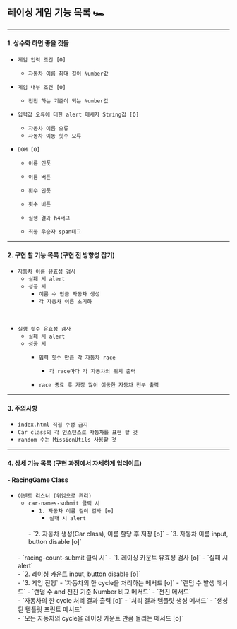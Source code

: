 ## 레이싱 게임 기능 목록 🏎️ 
---

#### 1. 상수화 하면 좋을 것들

- `게임 입력 조건 [O]`
  - `자동차 이름 최대 길이 Number값`  

- `게임 내부 조건 [O]`
  - `전진 하는 기준이 되는 Number값`

- `입력값 오류에 대한 alert 메세지 String값 [O]`
  - `자동차 이름 오류`    
  - `자동차 이동 횟수 오류`
    
- `DOM [O]`    
  - `이름 인풋`
  - `이름 버튼`

  - `횟수 인풋`
  - `횟수 버튼`

  - `실행 결과 h4태그`
  - `최종 우승자 span태그`
---

#### 2. 구현 할 기능 목록 (구현 전 방향성 잡기)
- `자동차 이름 유효성 검사`
  - `실패 시 alert`
  - `성공 시`
    - `이름 수 만큼 자동차 생성`
    - `각 자동차 이름 초기화`
<br>

- `실행 횟수 유효성 검사`   
  - `실패 시 alert`
  - `성공 시`
    - `입력 횟수 만큼 각 자동차 race`
      - `각 race마다 각 자동차의 위치 출력`
    
    - `race 종료 후 가장 많이 이동한 자동차 전부 출력`  

---
#### 3. 주의사항

- `index.html 직접 수정 금지`
- `Car class의 각 인스턴스로 자동차를 표현 할 것`
- `random 수는 MissionUtils 사용할 것`

---
#### 4. 상세 기능 목록 (구현 과정에서 자세하게 업데이트)

#### - RacingGame Class 
- `이벤트 리스너 (위임으로 관리)`  
  - `car-names-submit 클릭 시`
    - `1. 자동차 이름 길이 검사 [o]`
      - `실패 시 alert`
    <br>
    - `2. 자동차 생성(Car class), 이름 할당 후 저장 [o]`    
    - `3. 자동차 이름 input, button disable [o]`
  <br>
  - `racing-count-submit 클릭 시`
    - `1. 레이싱 카운트 유효성 검사 [o]`
      - `실패 시 alert`
    <br>
    - `2. 레이싱 카운트 input, button disable [o]`
    <br>
    - `3. 게임 진행`
      - `자동차의 한 cycle을 처리하는 메서드 [o]`
        - `랜덤 수 발생 메서드`
        - `랜덤 수 and 전진 기준 Number 비교 메서드`
        - `전진 메서드`
      <br>
      - `자동차의 한 cycle 처리 결과 출력 [o]`
        - `처리 결과 템플릿 생성 메서드`
        - `생성된 템플릿 프린트 메서드`
      <br>
      - `모든 자동차의 cycle을 레이싱 카운트 만큼 돌리는 메서드 [o]`
    
